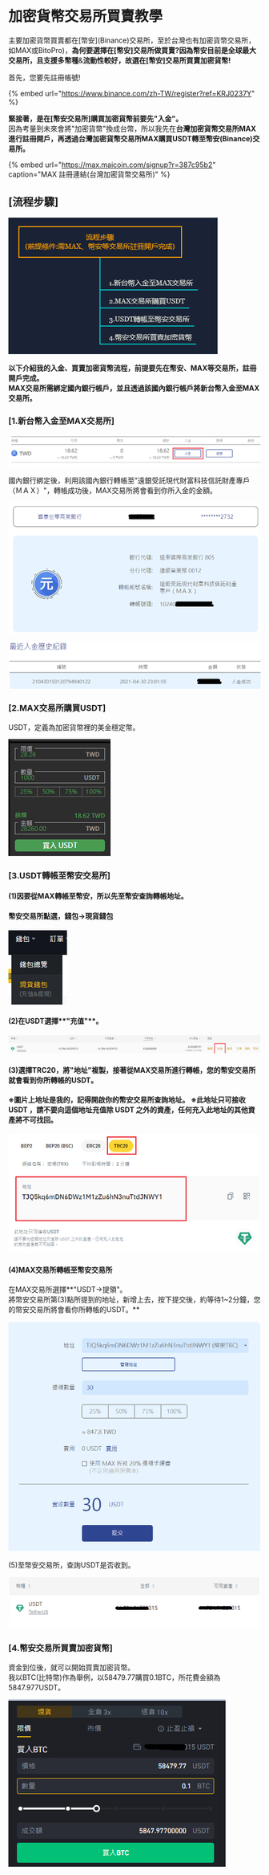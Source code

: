 # 加密貨幣交易所買賣教學

主要加密貨幣買賣都在\[幣安\]\(Binance\)交易所，至於台灣也有加密貨幣交易所，如MAX或BitoPro\)，**為何要選擇在\[幣安\]交易所做買賣?**因為幣安目前是全球最大交易所，且**支援多幣種**&**流動性較好，**故選在**\[幣安\]交易所買賣加密貨幣!**

首先，您要先註冊帳號!

{% embed url="https://www.binance.com/zh-TW/register?ref=KRJ0237Y" %}

**緊接著，是在\[幣安交易所\]購買加密貨幣前要先"入金"。**  
因為考量到未來會將"加密貨幣"換成台幣，所以我先在**台灣加密貨幣交易所MAX進行註冊開戶，再透過台灣加密貨幣交易所MAX購買USDT轉至幣安\(Binance\)交易所。**

{% embed url="https://max.maicoin.com/signup?r=387c95b2" caption="MAX 註冊連結\(台灣加密貨幣交易所\)" %}

## **\[流程步驟\]**

![](.gitbook/assets/image%20%2813%29.png)

**以下介紹我的入金、買賣加密貨幣流程，前提要先在幣安、MAX等交易所，註冊開戶完成。  
MAX交易所需綁定國內銀行帳戶，並且透過該國內銀行帳戶將新台幣入金至MAX交易所。**

### **\[1.新台幣入金至MAX交易所\]**

![](.gitbook/assets/image%20%2812%29.png)

國內銀行綁定後，利用該國內銀行轉帳至"遠銀受託現代財富科技信託財產專戶（ＭＡＸ）"，轉帳成功後，MAX交易所將會看到你所入金的金額。

![](.gitbook/assets/image%20%285%29.png)

![](.gitbook/assets/image%20%2817%29.png)

### \[2.MAX交易所購買USDT\]

USDT，定義為加密貨幣裡的美金穩定幣。  


![](.gitbook/assets/image%20%2811%29.png)

### \[3.USDT轉帳至幣安交易所\]

#### \(1\)因要從MAX轉帳至幣安，所以先至幣安查詢轉帳地址。

#### 幣安交易所點選，錢包-&gt;現貨錢包

![](.gitbook/assets/image%20%284%29.png)

#### \(2\)在USDT選擇**"充值"**。

![](.gitbook/assets/image%20%288%29.png)

#### \(3\)選擇TRC20，將"地址"複製，接著從MAX交易所進行轉帳，您的幣安交易所就會看到你所轉帳的USDT。 

#### ※圖片上地址是我的，記得開啟你的幣安交易所查詢地址。 ※此地址只可接收USDT ，請不要向這個地址充值除 USDT 之外的資產，任何充入此地址的其他資產將不可找回。

![](.gitbook/assets/image%20%287%29.png)

#### \(4\)MAX交易所轉帳至幣安交易所

在MAX交易所選擇**"USDT-&gt;提領"。  
將幣安交易所第\(3\)點所提到的地址，新增上去，按下提交後，約等待1~2分鐘，您的幣安交易所將會看你所轉帳的USDT。**

![](.gitbook/assets/image%20%289%29.png)

\(5\)至幣安交易所，查詢USDT是否收到。

![](.gitbook/assets/image%20%2815%29.png)

### \[4.幣安交易所買賣加密貨幣\]

資金到位後，就可以開始買賣加密貨幣。  
我以BTC\(比特幣\)作為舉例，以58479.77購買0.1BTC，所花費金額為5847.977USDT。

![](.gitbook/assets/image%20%2816%29.png)

